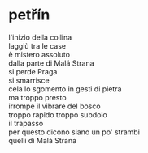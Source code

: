 # petřín

l'inizio della collina  
laggiù tra le case  
è mistero assoluto  
dalla parte di Malá Strana  
si perde Praga  
si smarrisce  
cela lo sgomento in gesti di pietra  
ma troppo presto  
irrompe il vibrare del bosco  
troppo rapido troppo subdolo  
il trapasso  
per questo dicono siano un po' strambi  
quelli di Malá Strana
